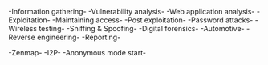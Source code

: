 -Information gathering-
-Vulnerability analysis-
-Web application analysis-
-Exploitation-
-Maintaining access-
-Post exploitation-
-Password attacks-
-Wireless testing-
-Sniffing &amp; Spoofing-
-Digital forensics-
-Automotive-
-Reverse engineering-
-Reporting-

-Zenmap-
-I2P-
-Anonymous mode start-

